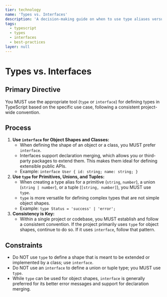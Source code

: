 ```yaml
---
tier: technology
name: 'Types vs. Interfaces'
description: 'A decision-making guide on when to use type aliases versus interface declarations for defining object shapes.'
tags:
  - typescript
  - types
  - interfaces
  - best-practices
layer: null
---
```


# Types vs. Interfaces

## Primary Directive

You MUST use the appropriate tool (`type` or `interface`) for defining types in TypeScript based on the specific use case, following a consistent project-wide convention.

## Process

1.  **Use `interface` for Object Shapes and Classes:**
    - When defining the shape of an object or a class, you MUST prefer `interface`.
    - Interfaces support declaration merging, which allows you or third-party packages to extend them. This makes them ideal for defining extensible public APIs.
    - Example: `interface User { id: string; name: string; }`
2.  **Use `type` for Primitives, Unions, and Tuples:**
    - When creating a type alias for a primitive (`string`, `number`), a union (`string | number`), or a tuple (`[string, number]`), you MUST use `type`.
    - `type` is more versatile for defining complex types that are not simple object shapes.
    - Example: `type Status = 'success' | 'error';`
3.  **Consistency is Key:**
    - Within a single project or codebase, you MUST establish and follow a consistent convention. If the project primarily uses `type` for object shapes, continue to do so. If it uses `interface`, follow that pattern.

## Constraints

- Do NOT use `type` to define a shape that is meant to be extended or implemented by a class; use `interface`.
- Do NOT use an `interface` to define a union or tuple type; you MUST use `type`.
- While `type` can be used for object shapes, `interface` is generally preferred for its better error messages and support for declaration merging.
